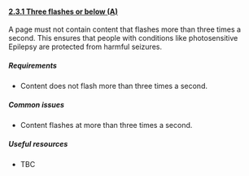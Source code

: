#### [2.3.1 Three flashes or below (A)](https://www.w3.org/TR/UNDERSTANDING-WCAG20/seizure-does-not-violate.html)

A page must not contain content that flashes more than three times a second. This ensures that people with conditions like photosensitive Epilepsy are protected from harmful seizures.

##### Requirements

*   Content does not flash more than three times a second.

##### Common issues

*   Content flashes at more than three times a second.

##### Useful resources

*   TBC
